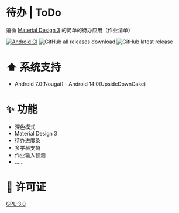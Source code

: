 # 待办 | ToDo
遵循 [Material Design 3](https://m3.material.io/) 的简单的待办应用（作业清单）

[![Android CI](https://github.com/Super12138/ToDo/actions/workflows/android_ci.yml/badge.svg)](https://github.com/Super12138/ToDo/actions/workflows/android_ci.yml)
![GitHub all releases download](https://img.shields.io/github/downloads/Super12138/ToDo/total?style=flat-square)
![GitHub latest release](https://img.shields.io/github/v/release/Super12138/ToDo?style=flat-square)

# ⬆️ 系统支持
- Android 7.0(Nougat) - Android 14.0(UpsideDownCake)

# ✨ 功能
- 深色模式
- Material Design 3
- 待办进度条
- 多学科支持
- 作业输入预测
- ……


# 📃 许可证
[GPL-3.0](https://github.com/Super12138/ToDo/blob/main/LICENSE)